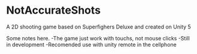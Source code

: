 # NotAccurateShots
A 2D shooting game based on Superfighers Deluxe and created on Unity 5

Some notes here.
-The game just work with touchs, not mouse clicks
-Still in development
-Recomended use with unity remote in the cellphone
